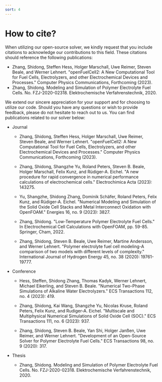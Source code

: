 ```yaml
---
sort: 4
---
```


# How to cite?

When utilizing our open-source solver, we kindly request that you include citations to acknowledge our contributions to this field. These citations should reference the following publications:

- Zhang, Shidong, Steffen Hess, Holger Marschall, Uwe Reimer, Steven Beale, and Werner Lehnert. "openFuelCell2: A New Computational Tool for Fuel Cells, Electrolyzers, and other Electrochemical Devices and Processes." Computer Physics Communications, Forthcoming (2023).
- Zhang, Shidong. Modeling and Simulation of Polymer Electrolyte Fuel Cells. No. FZJ-2020-02318. Elektrochemische Verfahrenstechnik, 2020.

We extend our sincere appreciation for your support and for choosing to utilize our code. Should you have any questions or wish to provide feedback, please do not hesitate to reach out to us. You can find publications related to our solver below:

- Journal

  - Zhang, Shidong, Steffen Hess, Holger Marschall, Uwe Reimer, Steven Beale, and Werner Lehnert. "openFuelCell2: A New Computational Tool for Fuel Cells, Electrolyzers, and other Electrochemical Devices and Processes." Computer Physics Communications, Forthcoming (2023).

  - Zhang, Shidong, Shangzhe Yu, Roland Peters, Steven B. Beale, Holger Marschall, Felix Kunz, and Rüdiger-A. Eichel. "A new procedure for rapid convergence in numerical performance calculations of electrochemical cells." Electrochimica Acta (2023): 143275.

  - Yu, Shangzhe, Shidong Zhang, Dominik Schäfer, Roland Peters, Felix Kunz, and Rüdiger-A. Eichel. "Numerical Modeling and Simulation of the Solid Oxide Cell Stacks and Metal Interconnect Oxidation with OpenFOAM." Energies 16, no. 9 (2023): 3827.

  - Zhang, Shidong. "Low-Temperature Polymer Electrolyte Fuel Cells." In Electrochemical Cell Calculations with OpenFOAM, pp. 59-85. Springer, Cham, 2022.

  - Zhang, Shidong, Steven B. Beale, Uwe Reimer, Martine Andersson, and Werner Lehnert. "Polymer electrolyte fuel cell modeling-A comparison of two models with different levels of complexity." International Journal of Hydrogen Energy 45, no. 38 (2020): 19761-19777.

- Conference

  - Hess, Steffen, Shidong Zhang, Thomas Kadyk, Werner Lehnert, Michael Eikerling, and Steven B. Beale. "Numerical Two-Phase Simulations of Alkaline Water Electrolyzers." ECS Transactions 112, no. 4 (2023): 419.

  - Zhang, Shidong, Kai Wang, Shangzhe Yu, Nicolas Kruse, Roland Peters, Felix Kunz, and Rudiger-A. Eichel. "Multiscale and Multiphysical Numerical Simulations of Solid Oxide Cell (SOC)." ECS Transactions 111, no. 6 (2023): 937.

  - Zhang, Shidong, Steven B. Beale, Yan Shi, Holger Janßen, Uwe Reimer, and Werner Lehnert. "Development of an Open-Source Solver for Polymer Electrolyte Fuel Cells." ECS Transactions 98, no. 9 (2020): 317.

- Thesis

  - Zhang, Shidong. Modeling and Simulation of Polymer Electrolyte Fuel Cells. No. FZJ-2020-02318. Elektrochemische Verfahrenstechnik, 2020.
